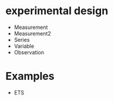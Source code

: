 # experimental design

* Measurement
* Measurement2
* Series
* Variable
* Observation

# Examples

* ETS